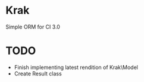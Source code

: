 Krak
====

Simple ORM for CI 3.0

# TODO

- Finish implementing latest rendition of Krak\Model
- Create Result class
